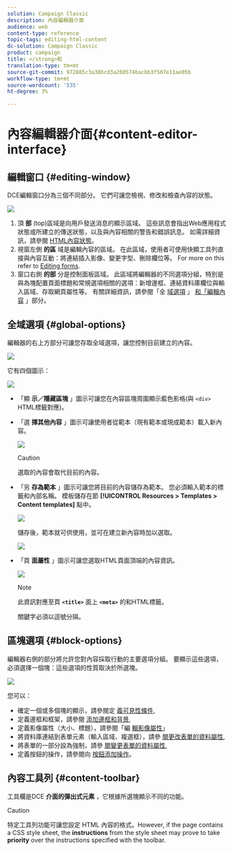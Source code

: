 ```yaml
---
solution: Campaign Classic
description: 內容編輯器介面
audience: web
content-type: reference
topic-tags: editing-html-content
dc-solution: Campaign Classic
product: campaign
title: </strong>和
translation-type: tm+mt
source-git-commit: 972885c3a38bcd3a260574bacbb3f507e11ae05b
workflow-type: tm+mt
source-wordcount: '535'
ht-degree: 3%

---
```



# 內容編輯器介面{#content-editor-interface}

## 編輯窗口 {#editing-window}

DCE編輯窗口分為三個不同部分。 它們可讓您檢視、修改和檢查內容的狀態。

![](assets/dce_decoupe_window_nb.png)

1. 頂 **部** (top)區域是向用戶發送消息的顯示區域。 這些訊息會指出Web應用程式狀態或所建立的傳送狀態，以及與內容相關的警告和錯誤訊息。 如需詳細資訊，請參閱 [HTML內容狀態](../../web/using/content-editing-best-practices.md#html-content-statuses)。
1. 視窗左側 **的區** 域是編輯內容的區域。 在此區域，使用者可使用快顯工具列直接與內容互動：將連結插入影像、變更字型、刪除欄位等。 For more on this refer to [Editing forms](../../web/using/editing-content.md#editing-forms).
1. 窗口右側 **的部** 分是控制面板區域。 此區域將編輯器的不同選項分組，特別是與為塊配置頁面標題和常規選項相關的選項：新增邊框、連結資料庫欄位與輸入區域、存取網頁屬性等。 有關詳細資訊，請參閱「全 [域選項](#global-options) 」 [和「編輯內容](../../web/using/editing-content.md) 」部分。

## 全域選項 {#global-options}

編輯器的右上方部分可讓您存取全域選項，讓您控制目前建立的內容。

![](assets/dce_global_options.png)

它有四個圖示：

![](assets/dce_icons_sidebar.png)

* 「顯 **示／隱藏區塊** 」圖示可讓您在內容區塊周圍顯示藍色影格(與 `<div>` HTML標籤對應)。

* 「選 **擇其他內容** 」圖示可讓使用者從範本（現有範本或現成範本）載入新內容。

   ![](assets/dce_popup_templatechoice.png)

   >[!CAUTION]
   >
   >選取的內容會取代目前的內容。

* 「另 **存為範本** 」圖示可讓您將目前的內容儲存為範本。 您必須輸入範本的標籤和內部名稱。 模板儲存在節 **[!UICONTROL Resources > Templates > Content templates]** 點中。

   ![](assets/dce_popup_savetemplate.png)

   儲存後，範本就可供使用，並可在建立新內容時加以選取。

   ![](assets/dce_create_fromtemplate.png)

* 「頁 **面屬性** 」圖示可讓您選取HTML頁面頂端的內容資訊。

   ![](assets/dce_popup_headerhtml.png)

   >[!NOTE]
   >
   >此資訊對應至頁 **`<title>`** 面上 **`<meta>`** 的和HTML標籤。
   >
   >關鍵字必須以逗號分隔。

## 區塊選項 {#block-options}

編輯器右側的部分將允許您對內容採取行動的主要選項分組。 要顯示這些選項，必須選擇一個塊：這些選項的性質取決於所選塊。

![](assets/dce_right_section.png)

您可以：

* 確定一個或多個塊的顯示，請參閱定 [義可見性條件](../../web/using/editing-content.md#defining-a-visibility-condition),
* 定義邊框和框架，請參閱 [添加邊框和背景](../../web/using/editing-content.md#adding-a-border-and-background),
* 定義影像屬性（大小、標題），請參閱「編 [輯影像屬性](../../web/using/editing-content.md#editing-image-properties)」
* 將資料庫連結到表單元素（輸入區域、複選框），請參 [閱更改表單的資料屬性](../../web/using/editing-content.md#changing-the-data-properties-for-a-form),
* 將表單的一部分設為強制，請參 [閱變更表單的資料屬性](../../web/using/editing-content.md#changing-the-data-properties-for-a-form),
* 定義按鈕的操作，請參閱向 [按鈕添加操作](../../web/using/editing-content.md#adding-an-action-to-a-button)。

## 內容工具列 {#content-toolbar}

工具欄是DCE **介面的彈出式元素** ，它根據所選塊顯示不同的功能。

>[!CAUTION]
>
>特定工具列功能可讓您設定 HTML 內容的格式。However, if the page contains a CSS style sheet, the **instructions** from the style sheet may prove to take **priority** over the instructions specified with the toolbar.

